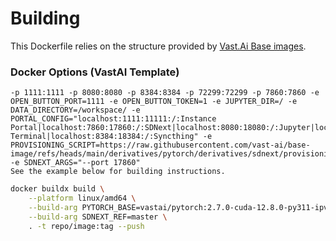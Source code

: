 # Building

This Dockerfile relies on the structure provided by [Vast.Ai Base images](https://github.com/vast-ai/base-image).
### Docker Options (VastAI Template)
```
-p 1111:1111 -p 8080:8080 -p 8384:8384 -p 72299:72299 -p 7860:7860 -e OPEN_BUTTON_PORT=1111 -e OPEN_BUTTON_TOKEN=1 -e JUPYTER_DIR=/ -e DATA_DIRECTORY=/workspace/ -e PORTAL_CONFIG="localhost:1111:11111:/:Instance Portal|localhost:7860:17860:/:SDNext|localhost:8080:18080:/:Jupyter|localhost:8080:18080:/terminals/1:Jupyter Terminal|localhost:8384:18384:/:Syncthing" -e PROVISIONING_SCRIPT=https://raw.githubusercontent.com/vast-ai/base-image/refs/heads/main/derivatives/pytorch/derivatives/sdnext/provisioning_scripts/default.sh -e SDNEXT_ARGS="--port 17860"
See the example below for building instructions.
```

```bash
docker buildx build \
    --platform linux/amd64 \
    --build-arg PYTORCH_BASE=vastai/pytorch:2.7.0-cuda-12.8.0-py311-ipv2 \
    --build-arg SDNEXT_REF=master \
    . -t repo/image:tag --push
```
